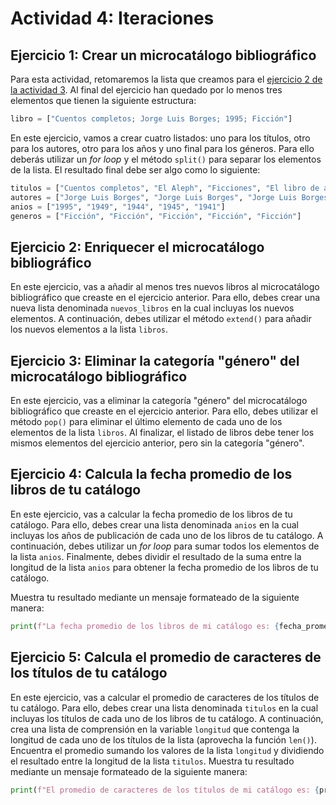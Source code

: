 # Actividad 4: Iteraciones

## Ejercicio 1: Crear un microcatálogo bibliográfico

Para esta actividad, retomaremos la lista que creamos para el [ejercicio 2 de la actividad 3](actividades/3-listas.md#ejercicio-2-crear-un-microcatalogo-bibliografico). Al final del ejercicio han quedado por lo menos tres elementos que tienen la siguiente estructura:

```python
libro = ["Cuentos completos; Jorge Luis Borges; 1995; Ficción"]
```

En este ejercicio, vamos a crear cuatro listados: uno para los títulos, otro para los autores, otro para los años y uno final para los géneros. Para ello deberás utilizar un *for loop* y el método `split()` para separar los elementos de la lista. El resultado final debe ser algo como lo siguiente:

```python
titulos = ["Cuentos completos", "El Aleph", "Ficciones", "El libro de arena", "El jardín de senderos que se bifurcan"]
autores = ["Jorge Luis Borges", "Jorge Luis Borges", "Jorge Luis Borges", "Jorge Luis Borges", "Jorge Luis Borges"]
anios = ["1995", "1949", "1944", "1945", "1941"]
generos = ["Ficción", "Ficción", "Ficción", "Ficción", "Ficción"]
```

## Ejercicio 2: Enriquecer el microcatálogo bibliográfico

En este ejercicio, vas a añadir al menos tres nuevos libros al microcatálogo bibliográfico que creaste en el ejercicio anterior. Para ello, debes crear una nueva lista denominada `nuevos_libros` en la cual incluyas los nuevos elementos. A continuación, debes utilizar el método `extend()` para añadir los nuevos elementos a la lista `libros`. 

## Ejercicio 3: Eliminar la categoría "género" del microcatálogo bibliográfico

En este ejercicio, vas a eliminar la categoría "género" del microcatálogo bibliográfico que creaste en el ejercicio anterior. Para ello, debes utilizar el método `pop()` para eliminar el último elemento de cada uno de los elementos de la lista `libros`. Al finalizar, el listado de libros debe tener los mismos elementos del ejercicio anterior, pero sin la categoría "género".

## Ejercicio 4: Calcula la fecha promedio de los libros de tu catálogo

En este ejercicio, vas a calcular la fecha promedio de los libros de tu catálogo. Para ello, debes crear una lista denominada `anios` en la cual incluyas los años de publicación de cada uno de los libros de tu catálogo. A continuación, debes utilizar un *for loop* para sumar todos los elementos de la lista `anios`. Finalmente, debes dividir el resultado de la suma entre la longitud de la lista `anios` para obtener la fecha promedio de los libros de tu catálogo.

Muestra tu resultado mediante un mensaje formateado de la siguiente manera:

```python
print(f"La fecha promedio de los libros de mi catálogo es: {fecha_promedio}")
```

## Ejercicio 5: Calcula el promedio de caracteres de los títulos de tu catálogo

En este ejercicio, vas a calcular el promedio de caracteres de los títulos de tu catálogo. Para ello, debes crear una lista denominada `titulos` en la cual incluyas los títulos de cada uno de los libros de tu catálogo. A continuación, crea una lista de comprensión en la variable `longitud` que contenga la longitud de cada uno de los títulos de la lista (aprovecha la función `len()`). Encuentra el promedio sumando los valores de la lista `longitud` y dividiendo el resultado entre la longitud de la lista `titulos`. Muestra tu resultado mediante un mensaje formateado de la siguiente manera:

```python
print(f"El promedio de caracteres de los títulos de mi catálogo es: {promedio}")
```
